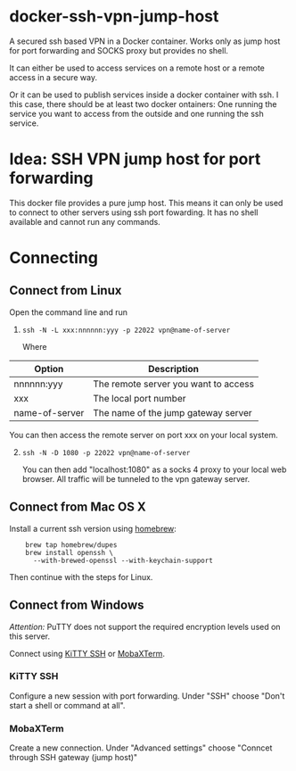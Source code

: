 # docker-ssh-vpn-jump-host

A secured ssh based VPN in a Docker container. Works only as 
jump host for port forwarding and SOCKS proxy but provides no shell.

It can either be used to access services on a remote host or
a remote access in a secure way.

Or it can be used to publish services inside a docker container
with ssh. I this case, there should be at least two docker
ontainers: One running the service you want to access from the
outside and one running the ssh service. 

Idea: SSH VPN jump host for port forwarding
===========================================

This docker file provides a pure jump host. This means it
can only be used to connect to other servers using
ssh port fowarding. It has no shell available and 
cannot run any commands.

Connecting
==========

Connect from Linux
------------------

Open the command line and run

1. `ssh -N -L xxx:nnnnnn:yyy -p 22022 vpn@name-of-server`

   Where 
   
| Option         | Description                          |
| -------------- | -------------------------------------|
| nnnnnn:yyy     | The remote server you want to access |
| xxx            | The local port number                |
| name-of-server | The name of the jump gateway server  |

   You can then access the remote server on port xxx on your 
   local system.

2. `ssh -N -D 1080 -p 22022 vpn@name-of-server`
    
   You can then add "localhost:1080" as a socks 4 proxy to
   your local web browser. All traffic will be tunneled to
   the vpn gateway server.


Connect from Mac OS X
---------------------

Install a current ssh version using [homebrew][1]:

```shell
    brew tap homebrew/dupes
    brew install openssh \
      --with-brewed-openssl --with-keychain-support
```

Then continue with the steps for Linux.

[1]: http://brew.sh/

Connect from Windows
--------------------

*Attention:* PuTTY does not support the required encryption 
levels used on this server.

Connect using [KiTTY SSH][2] or [MobaXTerm][3].

[2]: http://www.9bis.net/kitty/
[3]: http://mobaxterm.mobatek.net/

### KiTTY SSH

Configure a new session with port forwarding. Under "SSH"
choose "Don't start a shell or command at all".

### MobaXTerm

Create a new connection. Under "Advanced settings" choose 
"Conncet through SSH gateway (jump host)"

